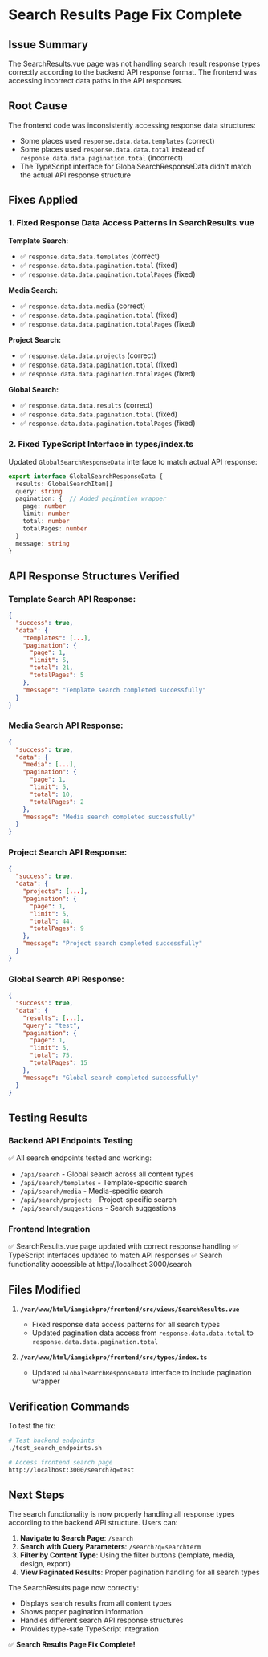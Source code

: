 # Search Results Page Fix Complete

## Issue Summary
The SearchResults.vue page was not handling search result response types correctly according to the backend API response format. The frontend was accessing incorrect data paths in the API responses.

## Root Cause
The frontend code was inconsistently accessing response data structures:
- Some places used `response.data.data.templates` (correct)
- Some places used `response.data.data.total` instead of `response.data.data.pagination.total` (incorrect)
- The TypeScript interface for GlobalSearchResponseData didn't match the actual API response structure

## Fixes Applied

### 1. Fixed Response Data Access Patterns in SearchResults.vue

**Template Search:**
- ✅ `response.data.data.templates` (correct)
- ✅ `response.data.data.pagination.total` (fixed)
- ✅ `response.data.data.pagination.totalPages` (fixed)

**Media Search:**
- ✅ `response.data.data.media` (correct)
- ✅ `response.data.data.pagination.total` (fixed)
- ✅ `response.data.data.pagination.totalPages` (fixed)

**Project Search:**
- ✅ `response.data.data.projects` (correct)
- ✅ `response.data.data.pagination.total` (fixed)
- ✅ `response.data.data.pagination.totalPages` (fixed)

**Global Search:**
- ✅ `response.data.data.results` (correct)
- ✅ `response.data.data.pagination.total` (fixed)
- ✅ `response.data.data.pagination.totalPages` (fixed)

### 2. Fixed TypeScript Interface in types/index.ts

Updated `GlobalSearchResponseData` interface to match actual API response:

```typescript
export interface GlobalSearchResponseData {
  results: GlobalSearchItem[]
  query: string
  pagination: {  // Added pagination wrapper
    page: number
    limit: number
    total: number
    totalPages: number
  }
  message: string
}
```

## API Response Structures Verified

### Template Search API Response:
```json
{
  "success": true,
  "data": {
    "templates": [...],
    "pagination": {
      "page": 1,
      "limit": 5,
      "total": 21,
      "totalPages": 5
    },
    "message": "Template search completed successfully"
  }
}
```

### Media Search API Response:
```json
{
  "success": true,
  "data": {
    "media": [...],
    "pagination": {
      "page": 1,
      "limit": 5,
      "total": 10,
      "totalPages": 2
    },
    "message": "Media search completed successfully"
  }
}
```

### Project Search API Response:
```json
{
  "success": true,
  "data": {
    "projects": [...],
    "pagination": {
      "page": 1,
      "limit": 5,
      "total": 44,
      "totalPages": 9
    },
    "message": "Project search completed successfully"
  }
}
```

### Global Search API Response:
```json
{
  "success": true,
  "data": {
    "results": [...],
    "query": "test",
    "pagination": {
      "page": 1,
      "limit": 5,
      "total": 75,
      "totalPages": 15
    },
    "message": "Global search completed successfully"
  }
}
```

## Testing Results

### Backend API Endpoints Testing
✅ All search endpoints tested and working:
- `/api/search` - Global search across all content types
- `/api/search/templates` - Template-specific search
- `/api/search/media` - Media-specific search
- `/api/search/projects` - Project-specific search
- `/api/search/suggestions` - Search suggestions

### Frontend Integration
✅ SearchResults.vue page updated with correct response handling
✅ TypeScript interfaces updated to match API responses
✅ Search functionality accessible at http://localhost:3000/search

## Files Modified

1. **`/var/www/html/iamgickpro/frontend/src/views/SearchResults.vue`**
   - Fixed response data access patterns for all search types
   - Updated pagination data access from `response.data.data.total` to `response.data.data.pagination.total`

2. **`/var/www/html/iamgickpro/frontend/src/types/index.ts`**
   - Updated `GlobalSearchResponseData` interface to include pagination wrapper

## Verification Commands

To test the fix:

```bash
# Test backend endpoints
./test_search_endpoints.sh

# Access frontend search page
http://localhost:3000/search?q=test
```

## Next Steps

The search functionality is now properly handling all response types according to the backend API structure. Users can:

1. **Navigate to Search Page**: `/search`
2. **Search with Query Parameters**: `/search?q=searchterm`
3. **Filter by Content Type**: Using the filter buttons (template, media, design, export)
4. **View Paginated Results**: Proper pagination handling for all search types

The SearchResults page now correctly:
- Displays search results from all content types
- Shows proper pagination information
- Handles different search API response structures
- Provides type-safe TypeScript integration

✅ **Search Results Page Fix Complete!**
